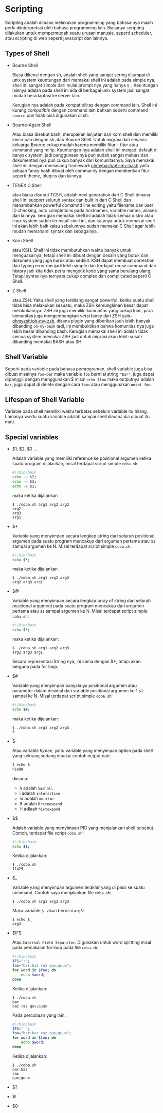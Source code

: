 # Scripting

Scripting adalah dimana melakukan programming yang bahasa nya masih perlu
diinterpretasi oleh bahasa programming lain. Biasanya scripting dilakukan untuk
mempermudah suatu urusan manusia, seperti scheduler, atau scripting di web
seperti javascript dan lainnya.

## Types of Shell
* Bourne Shell

    Biasa dikenal dengan sh, adalah shell yang sangat sering dijumpai di unix
    system keuntungan dari memakai shell ini adalah pada simple nya, shell ini
    sangat simple dari mulai prompt nya yang hanya `$ `. Keuntungan lainnya
    adalah pada shell ini ada di berbagai unix system jadi sangat mudah
    beradaptasi ke server lain.

    Kerugian nya adalah pada kompatibilitas dengan command lain. Shell ini
    kurang *compatible* dengan command lain bahkan seperti command `source` pun
    tidak bisa digunakan di sh.

* Bourne-Again Shell

    Atau biasa disebut bash, merupakan lanjutan dari korn shell dan memiliki
    kemiripan dengan sh atau Bourne Shell. Untuk migrasi dari sesama keluarga
    Bourne cukup mudah karena memiliki fitur - fitur atau command yang mirip.
    Keuntungan nya adalah shell ini menjadi default di banyak system, jadi
    penggunaan nya pun sudah sangat meluas dan dokumentasi nya pun cukup banyak
    dari komunitasnya. Saya memakai shell ini dengan memasang framework
    [ohmybash/oh-my-bash](https://github.com/ohmybash/oh-my-bash) yaitu sebuah
    fancy bash dibuat oleh community dengan memberikan fitur seperti theme,
    plugins dan lainnya.

* TENEX C Shell

    atau biasa disebut TCSH, adalah next generation dari C Shell dimana shell
    ini support seluruh syntax dan built in dari C Shell dan menambahkan
    powerful comamnd line editing yaitu filename dan user ID checking, auto
    completions pada hostnames, variable names, aliases dan lainnya. kerugian
    memakai shell ini adalah tidak semua distro atau linux system sudah
    terinstall shell ini, dan katanya untuk memakai shell ini akan lebih baik
    kalau sebelumnya sudah memakai C Shell agar lebih mudah memahami syntax dan
    sebagainya.

* Korn Shell

    atau KSH. Shell ini tidak membutuhkan waktu banyak untuk menguasainya,
    tetapi shell ini dibuat dengan desain yang butuk dan dokumen yang juga buruk
    atau sedikit. KSH dapat membuat correction dari typing error menjadi lebih
    simple dan terdapat reuse command dari history jadi kita tidak perlu
    mengetik kode yang sama berulang ulang. Tetapi syntax nya ternyata cukup
    complex dan complicated seperti C Shell.

* Z Shell 

    atau ZSH. Yaitu shell yang terbilang sangat powerful. ketika suatu shell
    tidak bisa melakukan sesuatu, maka ZSH kemungkinan besar dapat melakukannya.
    ZSH ini juga memiliki komunitas yang cukup luas, para komunitas juga
    mengembangkan versi fancy dari ZSH yaitu
    [ohmyzsh/oh-my-zsh](https://github.com/ohmyzsh/ohmyzsh), disana plugin yang
    diberikan jauh lebih banyak dibanding `oh-my-bash` tadi, ini membuktikan
    bahwa komunitas nya juga lebih besar dibanding bash. Kerugian memakai shell
    ini adalah tidak semua system memakai ZSH jadi untuk migrasi akan lebih
    susah dibanding memakai BASH atau SH.

## Shell Variable

Seperti pada variable pada bahasa pemrograman, shell variable juga bisa dibuat
misalnya `foo=bar` maka variable `foo` bernilai string `"bar"`, juga dapat
dipanggil dengan menggunakan $ misal `echo $foo` maka outputnya adalah `bar`,
juga dapat di delete dengan cara `foo=` atau menggunakan `unset foo`.

## Lifespan of Shell Variable

Variable pada shell memiliki waktu terbatas sebelum variable itu hilang. Lamanya
waktu suatu variable adalah sampai shell dimana dia dibuat itu mati.

## Special variables
* \$1, \$2, \$3 ...

    Adalah variable yang memiliki reference ke positional argumen ketika suatu
    program dijalankan, misal terdapat script simple `coba.sh`:
    ```bash
    #!/bin/bash
    echo -e $2;
    echo -e $3;
    echo -e $1;
    ```
    maka ketika dijalankan
    ```shell
    $ ./coba.sh arg1 arg2 arg3
    arg2
    arg3
    arg1
    ```

* \$*

    Variable yang menyimpan secara lengkap string dari seluruh positional
    argumen pada suatu program mencakup dari argumen pertama atau `$1` sampai
    argumen ke N. Misal terdapat script simple `coba.sh`:
    ```bash
    #!/bin/bash
    echo $*;
    ```
    maka ketika dijalankan
    ```shell
    $ ./coba.sh arg1 arg2 arg3
    arg2 arg3 arg1
    ```

* \$@

    Variable yang menyimpan secara lengkap array of string dari seluruh
    posiitonal argument pada suatu program mencakup dari argumen pertama atau
    `$1` sampai argumen ke N. Misal terdapat script simple `coba.sh`:
    ```bash
    #!/bin/bash
    echo $*;
    ```
    maka ketika dijalankan:
    ```shell
    $ ./coba.sh arg1 arg2 arg3
    arg2 arg3 arg1
    ```
    Secara representasi String nya, ini sama dengan \$*,
    tetapi akan berguna pada for loop.

* \$#

    Variable yang menyimpan banyaknya positional argumen atau parameter dalam
    desimal dari variable positional argumen ke 1 `$1` sampai ke N. Misal
    terdapat script simple `coba.sh`:
    ```bash
    #!/bin/bash
    echo $#;
    ```
    maka ketika dijalankan:
    ```shell
    $ ./coba.sh arg1 arg2 arg3
    3
    ```

* \$-

    Atau variable *hypen*, yaitu variable yang menyimpan option pada shell yang
    sekrang sedang dipakai contoh output dari:
    ```bash
    $ echo $-
    himBH
    ```
    dimana:
    - h adalah `hashall`
    - i adalah `interactive`
    - m adalah `monitor`
    - B adalah `Braceexpand`
    - H adlaah `histexpand`

* \$\$

    Adalah variable yang menyimpan PID yang menjalankan shell tersebut. Contoh,
    terdapat file script `coba.sh`:
    ```bash
    #!/bin/bash
    echo $$;
    ```
    Ketika dijalankan:
    ```shell
    $ ./coba.sh
    11429
    ```

* \$_

    Variable yang menyimpan argumen terakhir yang di pass ke suatu command,
    Contoh saya menjalankan file `coba.sh`:
    ```shell
    $ ./coba.sh arg1 arg2 arg3
    ```
    Maka variable `$_` akan bernilai `arg3`:
    ```shell
    $ echo $_
    arg3
    ```

* \$IFS

    Atau `Internal Field Separator`. Digunakan untuk word splitting misal pada
    pemakaian for loop pada file `coba.sh`:
    ```bash
    #!/bin/bash
    IFS=":";
    foo="bar:baz raz qux;quux";
    for word in $foo; do
        echo $word;
    done
    ```
    Ketika dijalankan:
    ```shell
    $ ./coba.sh
    bar
    baz raz qux;quux
    ```

    Pada percobaan yang lain:
    ```bash
    #!/bin/bash
    IFS=" ";
    foo="bar:baz raz qux;quux";
    for word in $foo; do
        echo $word;
    done
    ```
    Ketika dijalankan:
    ```shell
    $ ./coba.sh
    bar:baz
    raz
    qux;quux
    ```

* \$?
* \$!
* \$0
